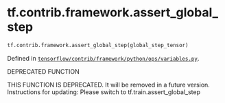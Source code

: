 <div itemscope itemtype="http://developers.google.com/ReferenceObject">
<meta itemprop="name" content="tf.contrib.framework.assert_global_step" />
<meta itemprop="path" content="Stable" />
</div>

# tf.contrib.framework.assert_global_step

``` python
tf.contrib.framework.assert_global_step(global_step_tensor)
```



Defined in [`tensorflow/contrib/framework/python/ops/variables.py`](/code/stable/tensorflow/contrib/framework/python/ops/variables.py).

DEPRECATED FUNCTION

THIS FUNCTION IS DEPRECATED. It will be removed in a future version.
Instructions for updating:
Please switch to tf.train.assert_global_step